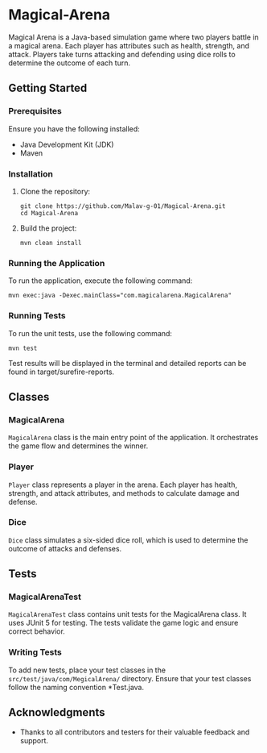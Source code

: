 # Magical-Arena

Magical Arena is a Java-based simulation game where two players battle in a magical arena. Each player has attributes such as health, strength, and attack. Players take turns attacking and defending using dice rolls to determine the outcome of each turn.

## Getting Started

### Prerequisites

Ensure you have the following installed:

+ Java Development Kit (JDK)
+ Maven

### Installation

1. Clone the repository:
   ```
   git clone https://github.com/Malav-g-01/Magical-Arena.git
   cd Magical-Arena
   ```
2. Build the project:
   ```
   mvn clean install
   ```
### Running the Application

To run the application, execute the following command:

```
mvn exec:java -Dexec.mainClass="com.magicalarena.MagicalArena"
```

### Running Tests

To run the unit tests, use the following command:

```
mvn test
```

Test results will be displayed in the terminal and detailed reports can be found in target/surefire-reports.

## Classes

### MagicalArena

`MagicalArena` class is the main entry point of the application. It orchestrates the game flow and determines the winner.

### Player

`Player` class represents a player in the arena. Each player has health, strength, and attack attributes, and methods to calculate damage and defense.

### Dice

`Dice` class simulates a six-sided dice roll, which is used to determine the outcome of attacks and defenses.

## Tests

### MagicalArenaTest

`MagicalArenaTest` class contains unit tests for the MagicalArena class. It uses JUnit 5 for testing. The tests validate the game logic and ensure correct behavior.

### Writing Tests
To add new tests, place your test classes in the `src/test/java/com/MegicalArena/` directory. Ensure that your test classes follow the naming convention *Test.java.

## Acknowledgments

+ Thanks to all contributors and testers for their valuable feedback and support.
